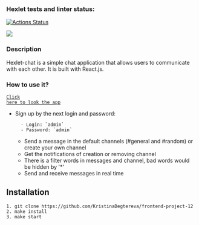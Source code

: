 ### Hexlet tests and linter status:
[![Actions Status](https://github.com/KristinaDegtereva/frontend-project-12/actions/workflows/hexlet-check.yml/badge.svg)](https://github.com/KristinaDegtereva/frontend-project-12/actions)

<a href="https://codeclimate.com/github/KristinaDegtereva/frontend-project-12/maintainability"><img src="https://api.codeclimate.com/v1/badges/cdd821acde3ccb8c3d5a/maintainability" /></a>


### Description

Hexlet-chat is a simple chat application that allows users to communicate with each other. It is built with React.js.

### How to use it?

<code>[Click here to look the app](https://frontend-project-12-h1v6.onrender.com)</code> 
- Sign up by the next login and password:

        - Login: `admin`
        - Password: `admin`


  - Send a message in the default channels (#general and #random) or create your own channel
  - Get the notifications of creation or removing channel
  - There is a filter words in messages and channel, bad words would be hidden by '*'
  - Send and receive messages in real time

## Installation

 ```
 1. git clone https://github.com/KristinaDegtereva/frontend-project-12
 2. make install
 3. make start
 ```